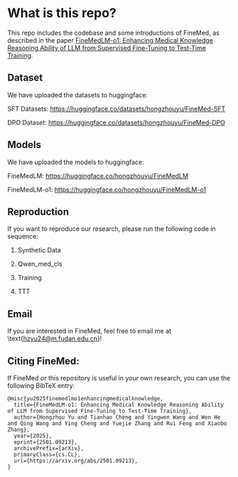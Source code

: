 # What is this repo?

This repo includes the codebase and some introductions of FineMed, as described in the paper [FineMedLM-o1: Enhancing Medical Knowledge Reasoning Ability of LLM from Supervised Fine-Tuning to Test-Time Training](https://arxiv.org/abs/2501.09213).

## Dataset

We have uploaded the datasets to huggingface: 

SFT Datasets: https://huggingface.co/datasets/hongzhouyu/FineMed-SFT

DPO Dataset: https://huggingface.co/datasets/hongzhouyu/FineMed-DPO

## Models

We have uploaded the models to huggingface:

FineMedLM: https://huggingface.co/hongzhouyu/FineMedLM

FineMedLM-o1: https://huggingface.co/hongzhouyu/FineMedLM-o1

## Reproduction

If you want to reproduce our research, please run the following code in sequence:

1. Synthetic Data

2. Qwen_med_cls

3. Training

4. TTT

## Email

If you are interested in FineMed, feel free to email me at \text{hzyu24@m.fudan.edu.cn}!

## Citing FineMed:

If FineMed or this repository is useful in your own research, you can use the following BibTeX entry:

    @misc{yu2025finemedlmo1enhancingmedicalknowledge,
      title={FineMedLM-o1: Enhancing Medical Knowledge Reasoning Ability of LLM from Supervised Fine-Tuning to Test-Time Training}, 
      author={Hongzhou Yu and Tianhao Cheng and Yingwen Wang and Wen He and Qing Wang and Ying Cheng and Yuejie Zhang and Rui Feng and Xiaobo Zhang},
      year={2025},
      eprint={2501.09213},
      archivePrefix={arXiv},
      primaryClass={cs.CL},
      url={https://arxiv.org/abs/2501.09213}, 
    }
